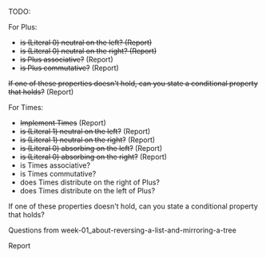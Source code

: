 TODO:

For Plus:
- ~~is (Literal 0) neutral on the left? (Report)~~
- ~~is (Literal 0) neutral on the right? (Report)~~
- ~~is Plus associative?~~ (Report)
- ~~is Plus commutative?~~ (Report)

~~If one of these properties doesn't hold, can you state a conditional property that holds?~~ (Report)

For Times:
- ~~Implement Times~~ (Report)
- ~~is (Literal 1) neutral on the left?~~ (Report)
- ~~is (Literal 1) neutral on the right?~~ (Report)
- ~~is (Literal 0) absorbing on the left?~~ (Report)
- ~~is (Literal 0) absorbing on the right?~~ (Report)
- is Times associative?
- is Times commutative?
- does Times distribute on the right of Plus?
- does Times distribute on the left of Plus?

If one of these properties doesn't hold,
can you state a conditional property that holds?

Questions from week-01_about-reversing-a-list-and-mirroring-a-tree

Report
